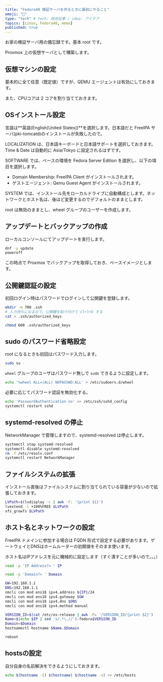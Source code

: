 ```yaml
---
title: "Fedora40 検証サーバを作るときに最初にやること"
emoji: "💭"
type: "tech" # tech: 技術記事 / idea: アイデア
topics: [Linux, Fedora40, memo]
published: true
---
```


お家の検証サーバ用の備忘録です。基本 root です。

Proxmox 上の仮想サーバとして構築します。

## 仮想マシンの設定

基本的に全て任意（既定値）ですが、QEMU エージェントは有効にしておきます。

また、CPUコアは 2 コアを割り当てておきます。

## OSインストール設定

言語は**英語(English(United States))**を選択します。日本語だと FreeIPA サーバ(pki-tomcatd)のインストールが失敗したので。

LOCALIZATION は、日本語キーボードと日本語サポートを選択しておきます。Time & Date は自動的に Asia/Tokyo に設定されるはずです。

SOFTWARE では、ベースの環境を Fedora Server Edition を選択し、以下の項目を選択します。

- Domain Membership: FreeIPA Client がインストールされます。
- ゲストエージェント: Qemu Guest Agent がインストールされます。

SYSTEM では、インストール先をローカルドライブに自動構成とします。ネットワークとホスト名は、後ほど変更するのでデフォルトのままとします。

root は無効のままとし、wheel グループのユーザーを作成します。

## アップデートとバックアップの作成

ローカルコンソールにてアップデートを実行します。

```bash
dnf -y update
poweroff
```

この時点で Proxmox でバックアップを取得しておき、ベースイメージとします。

## 公開鍵認証の設定

初回ログイン時はパスワードでログインして公開鍵を登録します。

```bash
mkdir -m 700 .ssh
# 入力待ちになるので、公開鍵を貼り付けて Ctrl+D する
cat > .ssh/authorized_keys
```

```bash
chmod 600 .ssh/authorized_keys
```

## sudo のパスワード省略設定

root になるときも初回はパスワード入力します。

```bash
sudo su -
```

`wheel` グループのユーザはパスワード無しで `sudo` できるように設定します。

```bash
echo '%wheel ALL=(ALL) NOPASSWD:ALL' > /etc/sudoers.d/wheel
```

必要に応じてパスワード認証を無効化する。

```bash
echo 'PasswordAuthentication no' >> /etc/ssh/sshd_config
systemctl restart sshd
```

## systemd-resolved の停止

NetworkManager で管理しますので、systemd-resolved は停止します。

```bash
systemctl stop systemd-resolved
systemctl disable systemd-resolved
rm -f /etc/resolv.conf
systemctl restart NetworkManager
```

## ファイルシステムの拡張

インストール直後はファイルシステムに割り当てられている容量が少ないので拡張しておきます。

```bash
LVPath=$(lvdisplay -c | awk -F: '{print $1}')
lvextend -l +100%FREE $LVPath
xfs_growfs $LVPath
```

## ホスト名とネットワークの設定

FreeIPA ドメインに参加する場合は FQDN 形式で設定する必要があります。ゲートウェイとDNSはホームルーターの初期値をそのまま使います。

ホスト名はIPアドレスを元に機械的に設定します（すぐ潰すことが多いので。。。）

```bash
read -p 'IP Address?> ' IP
```

```bash
read -p 'Domain?> ' Domain
```

```bash
GW=192.168.1.1
DNS=192.168.1.1
nmcli con mod ens18 ipv4.address ${IP}/24
nmcli con mod ens18 ipv4.gateway $GW
nmcli con mod ens18 ipv4.dns $DNS
nmcli con mod ens18 ipv4.method manual

VERSION_ID=$(cat /etc/os-release | awk -F= '/VERSION_ID/{print $2}')
Name=$(echo $IP | sed 's/.*\.//')-fedora$VERSION_ID
Domain=$Domain
hostnamectl hostname $Name.$Domain

reboot
```

## hostsの設定

自分自身の名前解決をできるようにしておきます。

```bash
echo $(hostname -I) $(hostname) $(hostname -s) >> /etc/hosts
```
